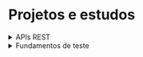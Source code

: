 <h1>Projetos e estudos</h1>

  <details>   
  <summary>
    <a>APIs REST</a>
  </summary>

  <a name="APIs REST"></a>
  
  - [Conceitos de APIs REST](https://github.com/andressabessa/Introdu--o-a-APIs-REST)
</details>

<details>
  <summary>
    <a>Fundamentos de teste</a>
  </summary>

  <a name="Fundamentos de teste"></a>
  
  - [Níveis de teste](https://github.com/andressabessa/niveis_de_teste)
</details>

